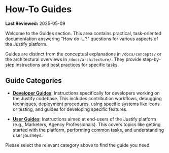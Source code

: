 # How-To Guides

**Last Reviewed:** 2025-05-09

Welcome to the Guides section. This area contains practical, task-oriented documentation answering "How do I...?" questions for various aspects of the Justify platform.

Guides are distinct from the conceptual explanations in `/docs/concepts/` or the architectural overviews in `/docs/architecture/`. They provide step-by-step instructions and best practices for specific tasks.

## Guide Categories

- **[Developer Guides](./developer/README.md)**: Instructions specifically for developers working on the Justify codebase. This includes contribution workflows, debugging techniques, deployment procedures, using specific systems like icons or testing, and guides for developing specific features.

- **[User Guides](./user/README.md)**: Instructions aimed at end-users of the Justify platform (e.g., Marketers, Agency Professionals). This covers topics like getting started with the platform, performing common tasks, and understanding user journeys.

Please select the relevant category above to find the guide you need.
